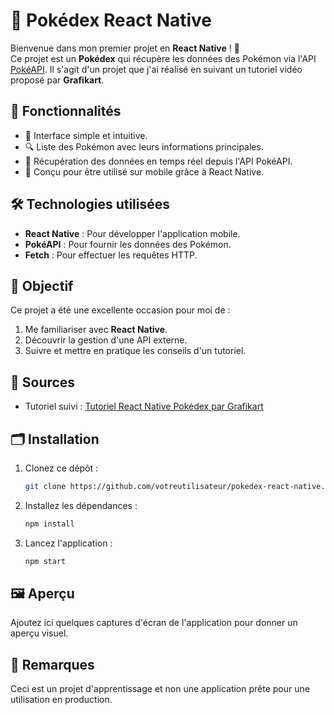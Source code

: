 # 📱 Pokédex React Native

Bienvenue dans mon premier projet en **React Native** ! 🎉  
Ce projet est un **Pokédex** qui récupère les données des Pokémon via l'API [PokéAPI](https://pokeapi.co/). Il s'agit d'un projet que j'ai réalisé en suivant un tutoriel vidéo proposé par **Grafikart**.

## 🚀 Fonctionnalités

- 🎨 Interface simple et intuitive.
- 🔍 Liste des Pokémon avec leurs informations principales.
- 📡 Récupération des données en temps réel depuis l'API PokéAPI.
- 📱 Conçu pour être utilisé sur mobile grâce à React Native.

## 🛠️ Technologies utilisées

- **React Native** : Pour développer l'application mobile.
- **PokéAPI** : Pour fournir les données des Pokémon.
- **Fetch** : Pour effectuer les requêtes HTTP.

## 🌟 Objectif

Ce projet a été une excellente occasion pour moi de :

1. Me familiariser avec **React Native**.
2. Découvrir la gestion d'une API externe.
3. Suivre et mettre en pratique les conseils d'un tutoriel.

## 📖 Sources

- Tutoriel suivi : [Tutoriel React Native Pokédex par Grafikart](https://grafikart.fr/tutoriels/react-native-pokedex-2245)

## 🗂️ Installation

1. Clonez ce dépôt :
   ```bash
   git clone https://github.com/votreutilisateur/pokedex-react-native.git
   ```
2. Installez les dépendances :
   ```bash
   npm install
   ```
3. Lancez l'application :
   ```bash
   npm start
   ```

## 🖼️ Aperçu

Ajoutez ici quelques captures d'écran de l'application pour donner un aperçu visuel.

## 📝 Remarques

Ceci est un projet d'apprentissage et non une application prête pour une utilisation en production.
